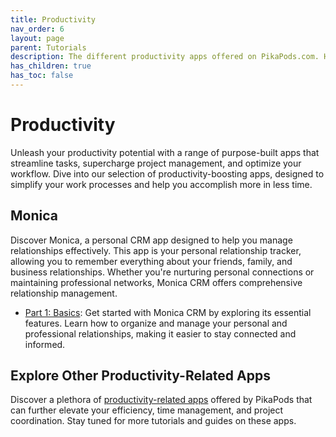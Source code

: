```yaml
---
title: Productivity
nav_order: 6
layout: page
parent: Tutorials
description: The different productivity apps offered on PikaPods.com. Help you to better manage relationships, appointments or your household.
has_children: true
has_toc: false
---
```


# Productivity

Unleash your productivity potential with a range of purpose-built apps that streamline tasks, supercharge project management, and optimize your workflow. Dive into our selection of productivity-boosting apps, designed to simplify your work processes and help you accomplish more in less time.

## Monica

Discover Monica, a personal CRM app designed to help you manage relationships effectively. This app is your personal relationship tracker, allowing you to remember everything about your friends, family, and business relationships. Whether you're nurturing personal connections or maintaining professional networks, Monica CRM offers comprehensive relationship management.

- [Part 1: Basics](monica-1-basics): Get started with Monica CRM by exploring its essential features. Learn how to organize and manage your personal and professional relationships, making it easier to stay connected and informed.

## Explore Other Productivity-Related Apps

Discover a plethora of [productivity-related apps](https://www.pikapods.com/apps#productivity) offered by PikaPods that can further elevate your efficiency, time management, and project coordination. Stay tuned for more tutorials and guides on these apps.
